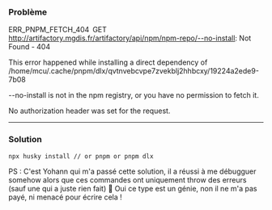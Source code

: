 ### Problème

 ERR_PNPM_FETCH_404  GET http://artifactory.mgdis.fr/artifactory/api/npm/npm-repo/--no-install: Not Found - 404

This error happened while installing a direct dependency of /home/mcu/.cache/pnpm/dlx/qvtnvebcvpe7zvekblj2hhbcxy/19224a2ede9-7b08

--no-install is not in the npm registry, or you have no permission to fetch it.

No authorization header was set for the request.


---

### Solution

```
npx husky install // or pnpm or pnpm dlx
```


PS : C'est Yohann qui m'a passé cette solution, il a réussi à me débugguer somehow alors que ces commandes ont uniquement throw des erreurs (sauf une qui a juste rien fait) 🤡
Oui ce type est un génie, non il ne m'a pas payé, ni menacé pour écrire cela !